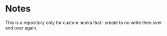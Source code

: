 # Notes

This is a repository only for custom hooks that i create to no write then over and over again.
